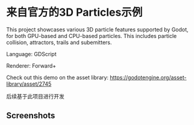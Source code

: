 # 来自官方的3D Particles示例

This project showcases various 3D particle features supported by Godot, for both GPU-based and CPU-based particles.
This includes particle collision, attractors, trails and subemitters.

Language: GDScript

Renderer: Forward+

Check out this demo on the asset library: https://godotengine.org/asset-library/asset/2745

后续基于此项目进行开发

## Screenshots

<!-- ![Screenshot](screenshots/3d_particles.png) -->
